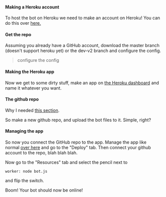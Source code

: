  #### Making a Heroku account
To host the bot on Heroku we need to make an account on Heroku!
You can do this over [here.](dashboard.heroku.com)

#### Get the repo
Assuming you already have a GitHub account, download the master branch (doesn't support heroku yet) or the dev-v2 branch and configure the config.
> configure the config

#### Making the Heroku app
Now we get to some dirty stuff, make an app on [the Heroku dashboard](https://dashboard.heroku.com/new-app) and name it whatever you want.

#### The github repo
Why I needed [this section](https://github.com/house-of-balance/DR.-NOPE/wiki/Hosting-With-Heroku#get-the-repo). 

So make a new github repo, and upload the bot files to it. Simple, right?

#### Managing the app
So now you connect the GitHub repo to the app. Manage the app like normal [over here](dashboard.heroku.com) and go to the "Deploy" tab. Then connect your github account to the repo, blah blah blah.

Now go to the "Resources" tab and select the pencil next to 

    worker: node bot.js

and flip the switch.

Boom! Your bot should now be online!